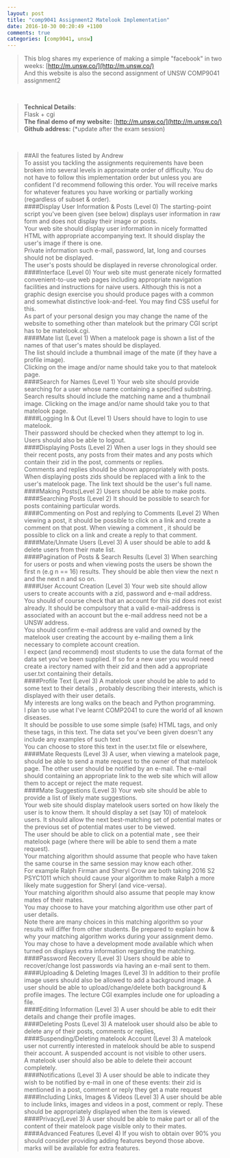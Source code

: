 ```yaml
---
layout: post
title: "comp9041 Assignment2 Matelook Implementation"
date: 2016-10-30 00:20:49 +1100
comments: true
categories: [comp9041, unsw]
---
```



> This blog shares my experience of making a simple "facebook" in two weeks: [http://m.unsw.co/](http://m.unsw.co/)      
And this website is also the second assignment of UNSW COMP9041 assignment2

<!--more-->
<br>

> **Technical Details**:    
Flask + cgi     
**The final demo of my website:** [http://m.unsw.co/](http://m.unsw.co/)      
**Github address:** (*update after the exam session) 
<br>

> ##All the features listed by Andrew       
To assist you tackling the assignments requirements have been broken into several levels in approximate order of difficulty. You do not have to follow this implementation order but unless you are confident I'd recommend following this order. You will receive marks for whatever features you have working or partially working (regardless of subset & order).    
####Display User Information & Posts (Level 0)
The starting-point script you've been given (see below) displays user information in raw form and does not display their image or posts.   
Your web site should display user information in nicely formatted HTML with appropriate accompanying text. It should display the user's image if there is one.    
Private information such e-mail, password, lat, long and courses should not be displayed.    
The user's posts should be displayed in reverse chronological order.    
####Interface (Level 0)
Your web site must generate nicely formatted convenient-to-use web pages including appropriate navigation facilities and instructions for naive users. Although this is not a graphic design exercise you should produce pages with a common and somewhat distinctive look-and-feel. You may find CSS useful for this.    
As part of your personal design you may change the name of the website to something other than matelook but the primary CGI script has to be matelook.cgi.    
####Mate list (Level 1)
When a matelook page is shown a list of the names of that user's mates should be displayed.    
The list should include a thumbnail image of the mate (if they have a profile image).    
Clicking on the image and/or name should take you to that matelook page.    
####Search for Names (Level 1)
Your web site should provide searching for a user whose name containing a specified substring. Search results should include the matching name and a thumbnail image. Clicking on the image and/or name should take you to that matelook page.    
####Logging In & Out (Level 1)
Users should have to login to use matelook.    
Their password should be checked when they attempt to log in.    
Users should also be able to logout.    
####Displaying Posts (Level 2)
When a user logs in they should see their recent posts, any posts from their mates and any posts which contain their zid in the post, comments or replies.    
Comments and replies should be shown appropriately with posts.    
When displaying posts zids should be replaced with a link to the user's matelook page. The link text should be the user's full name.    
####Making Posts(Level 2)
Users should be able to make posts.    
####Searching Posts (Level 2)
It should be possible to search for posts containing particular words.    
####Commenting on Post and replying to Comments (Level 2)
When viewing a post, it should be possible to click on a link and create a comment on that post. When viewing a comment , it should be possible to click on a link and create a reply to that comment.    
####Mate/Unmate Users (Level 3)
A user should be able to add & delete users from their mate list.    
####Pagination of Posts & Search Results (Level 3)
When searching for users or posts and when viewing posts the users be shown the first n (e.g n == 16) results. They should be able then view the next n and the next n and so on.   
####User Account Creation (Level 3)
Your web site should allow users to create accounts with a zid, password and e-mail address. You should of course check that an account for this zid does not exist already. It should be compulsory that a valid e-mail-address is associated with an account but the e-mail address need not be a UNSW address.    
You should confirm e-mail address are valid and owned by the matelook user creating the account by e-mailing them a link necessary to complete account creation.    
I expect (and recommend) most students to use the data format of the data set you've been supplied. If so for a new user you would need create a irectory named with their zid and then add a appropriate user.txt containing their details.    
####Profile Text (Level 3)
A matelook user should be able to add to some text to their details , probably describing their interests, which is displayed with their user details.    
My interests are long walks on the beach and Python programming.    
I plan to use what I've learnt COMP2041 to cure the world of all known diseases.    
It should be possible to use some simple (safe) HTML tags, and only these tags, in this text. The data set you've been given doesn't any include any examples of such text    
You can choose to store this text in the user.txt file or elsewhere,
####Mate Requests (Level 3)
A user, when viewing a matelook page, should be able to send a mate request to the owner of that matelook page. The other user should be notified by an e-mail. The e-mail should containing an appropriate link to the web site which will allow them to accept or reject the mate request.    
####Mate Suggestions (Level 3)
Your web site should be able to provide a list of likely mate suggestions.    
Your web site should display matelook users sorted on how likely the user is to know them. It should display a set (say 10) of matelook users. It should allow the next best-matching set of potential mates or the previous set of potential mates user to be viewed.    
The user should be able to click on a potential mate , see their matelook page (where there will be able to send them a mate request).    
Your matching algorithm should assume that people who have taken the same course in the same session may know each other.    
For example Ralph Firman and Sheryl Crow are both taking 2016 S2 PSYC1011 which should cause your algorithm to make Ralph a more likely mate suggestion for Sheryl (and vice-versa).    
Your matching algorithm should also assume that people may know mates of their mates.    
You may choose to have your matching algorithm use other part of user details.    
Note there are many choices in this matching algorithm so your results will differ from other students. Be prepared to explain how & why your matching algorithm works during your assignment demo. You may chose to have a development mode available which when turned on displays extra information regarding the matching.    
####Password Recovery (Level 3)
Users should be able to recover/change lost passwords via having an e-mail sent to them.    
####Uploading & Deleting Images (Level 3)
In addition to their profile image users should also be allowed to add a background image. A user should be able to upload/change/delete both background & profile images. The lecture CGI examples include one for uploading a file.    
####Editing Information (Level 3)
A user should be able to edit their details and change their profile images.    
####Deleting Posts (Level 3)
A matelook user should also be able to delete any of their posts, comments or replies,
####Suspending/Deleting matelook Account (Level 3)
A matelook user not currently interested in matelook should be able to suspend their account. A suspended account is not visible to other users.    
A matelook user should also be able to delete their account completely.    
####Notifications (Level 3)
A user should be able to indicate they wish to be notified by e-mail in one of these events:
their zid is mentioned in a post, comment or reply
they get a mate request
####Including Links, Images & Videos (Level 3)
A user should be able to include links, images and videos in a post, comment or reply. These should be appropriately displayed when the item is viewed.    
####Privacy(Level 3)
A user should be able to make part or all of the content of their matelook page visible only to their mates.    
####Advanced Features (Level 4)
If you wish to obtain over 90% you should consider providing adding features beyond those above. marks will be available for extra features.    


